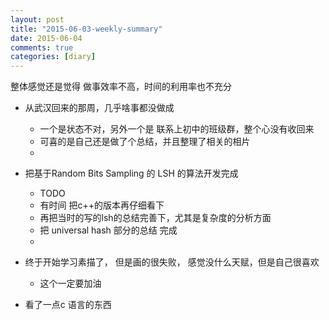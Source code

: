 ```yaml
---
layout: post
title: "2015-06-03-weekly-summary"
date: 2015-06-04
comments: true
categories: [diary]
---
```


整体感觉还是觉得 做事效率不高，时间的利用率也不充分

*  从武汉回来的那周，几乎啥事都没做成
     - 一个是状态不对，另外一个是 联系上初中的班级群，整个心没有收回来
     - 可喜的是自己还是做了个总结，并且整理了相关的相片
     - 

*  把基于Random Bits Sampling 的 LSH 的算法开发完成
     - TODO
     - 有时间 把c++的版本再仔细看下
     - 再把当时的写的lsh的总结完善下，尤其是复杂度的分析方面
     - 把 universal hash 部分的总结 完成
     - 

*  终于开始学习素描了， 但是画的很失败， 感觉没什么天赋，但是自己很喜欢
     - 这个一定要加油

*  看了一点c 语言的东西


